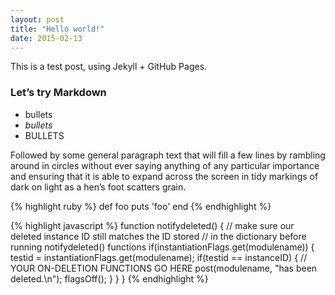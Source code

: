 ```yaml
---
layout: post
title: "Hello world!"
date: 2015-02-13
---
```


This is a test post, using Jekyll + GitHub Pages.

### Let’s try Markdown

* bullets
* *bullets*
* BULLETS

Followed by some general paragraph text that will fill a few lines by rambling around in circles without ever saying anything of any particular importance and ensuring that it is able to expand across the screen in tidy markings of dark on light as a hen’s foot scatters grain.

{% highlight ruby %}
def foo
  puts 'foo'
end
{% endhighlight %}

{% highlight javascript %}
function notifydeleted() {
  // make sure our deleted instance ID still matches the ID stored
  // in the dictionary before running notifydeleted() functions
  if(instantiationFlags.get(modulename)) {
    testid = instantiationFlags.get(modulename);
    if(testid == instanceID) {
      // YOUR ON-DELETION FUNCTIONS GO HERE
      post(modulename, "has been deleted.\n");
      flagsOff();
    }
  }
}
{% endhighlight %}
